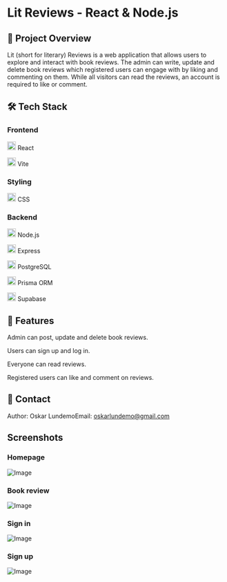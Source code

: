 # Lit Reviews - React & Node.js

## 📌 Project Overview

Lit (short for literary) Reviews is a web application that allows users to explore and interact with book reviews. The admin can write, update and delete book reviews which registered users can engage with by liking and commenting on them. While all visitors can read the reviews, an account is required to like or comment.

## 🛠 Tech Stack

### Frontend
 
<img src="https://github.com/user-attachments/assets/8e9dc8b3-34f3-4d8a-85ee-b6855f5cfd9f" width="20" height="20"> React


<img src="https://github.com/user-attachments/assets/2fa439e3-c53c-43dd-a9b3-15640b7df4e1" width="20" height="20"> Vite


### Styling

<img src="https://github.com/user-attachments/assets/fbf0b28a-c829-4c27-b6e8-400eda2095ee" width="20" height="20"> CSS 


### Backend

<img src="https://github.com/user-attachments/assets/a9f78615-dbff-4047-bc6f-f83386718c14" width="20" height="20"> Node.js 


<img src="https://github.com/user-attachments/assets/ecfabc38-1f1c-4996-a2c0-c4f563544a35" width="20" height="20"> Express


<img src="https://github.com/user-attachments/assets/8fa26c4a-7b3f-4037-96d0-d78d79f3021e" width="20" height="20"> PostgreSQL 


<img src="https://github.com/user-attachments/assets/0ed061bf-380d-4549-9f88-b2816634ed71" width="20" height="20"> Prisma ORM 

<img src="https://github.com/user-attachments/assets/d6d75482-506f-4456-9a2a-ac04db885285" width="20" height="20"> Supabase


## 📌 Features

Admin can post, update and delete book reviews.

Users can sign up and log in.

Everyone can read reviews.

Registered users can like and comment on reviews.

## 📧 Contact

Author: Oskar LundemoEmail: oskarlundemo@gmail.com


## Screenshots 

### Homepage
![Image](https://github.com/user-attachments/assets/b0b794b2-cb50-432a-8f6f-a5a8cff71640)

### Book review
![Image](https://github.com/user-attachments/assets/1395179a-21bf-40d2-8752-646b77f8324f)

### Sign in 
![Image](https://github.com/user-attachments/assets/b147dca3-33ab-4295-9058-65813ca15bcc)

### Sign up
![Image](https://github.com/user-attachments/assets/f0dabbe6-fd64-491c-a243-f2fe08f36621)
